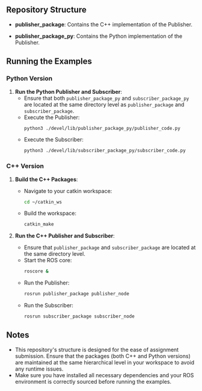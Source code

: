 ## Repository Structure


- **publisher_package**: Contains the C++ implementation of the Publisher.

- **publisher_package_py**: Contains the Python implementation of the Publisher.


## Running the Examples

### Python Version

1. **Run the Python Publisher and Subscriber**:
   - Ensure that both `publisher_package_py` and `subscriber_package_py` are located at the same directory level as `publisher_package` and `subscriber_package`.
   - Execute the Publisher:
     ```bash
     python3 ./devel/lib/publisher_package_py/publisher_code.py
     ```
   - Execute the Subscriber:
     ```bash
     python3 ./devel/lib/subscriber_package_py/subscriber_code.py
     ```

### C++ Version

1. **Build the C++ Packages**:
   - Navigate to your catkin workspace:
     ```bash
     cd ~/catkin_ws
     ```
   - Build the workspace:
     ```bash
     catkin_make
     ```

2. **Run the C++ Publisher and Subscriber**:
   - Ensure that `publisher_package` and `subscriber_package` are located at the same directory level.
   - Start the ROS core:
     ```bash
     roscore &
     ```
   - Run the Publisher:
     ```bash
     rosrun publisher_package publisher_node
     ```
   - Run the Subscriber:
     ```bash
     rosrun subscriber_package subscriber_node
     ```

## Notes

- This repository's structure is designed for the ease of assignment submission. Ensure that the packages (both C++ and Python versions) are maintained at the same hierarchical level in your workspace to avoid any runtime issues.
- Make sure you have installed all necessary dependencies and your ROS environment is correctly sourced before running the examples.
